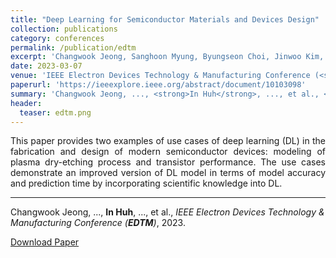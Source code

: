 ```yaml
---
title: "Deep Learning for Semiconductor Materials and Devices Design"
collection: publications
category: conferences
permalink: /publication/edtm
excerpt: 'Changwook Jeong, Sanghoon Myung, Byungseon Choi, Jinwoo Kim, Wonik Jang, <strong>In Huh</strong>, Jae Myung Choe, Young-Gu Kim, Dae Sin Kim'
date: 2023-03-07
venue: 'IEEE Electron Devices Technology & Manufacturing Conference (<strong>EDTM</strong>)'
paperurl: 'https://ieeexplore.ieee.org/abstract/document/10103098'
summary: 'Changwook Jeong, ..., <strong>In Huh</strong>, ..., et al., <i>IEEE Electron Devices Technology & Manufacturing Conference (<strong>EDTM</strong>)</i>, 2023.'
header:
  teaser: edtm.png
---
```

<p align="justify">
This paper provides two examples of use cases of deep learning (DL) in the fabrication and design of modern semiconductor devices: modeling of plasma dry-etching process and transistor performance. The use cases demonstrate an improved version of DL model in terms of model accuracy and prediction time by incorporating scientific knowledge into DL.
</p>
<hr>

Changwook Jeong, ..., <strong>In Huh</strong>, ..., et al., <i>IEEE Electron Devices Technology & Manufacturing Conference (<strong>EDTM</strong>)</i>, 2023.

[Download Paper](https://ieeexplore.ieee.org/abstract/document/10103098)

